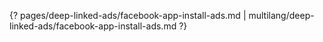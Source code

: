 {? pages/deep-linked-ads/facebook-app-install-ads.md | multilang/deep-linked-ads/facebook-app-install-ads.md ?}
